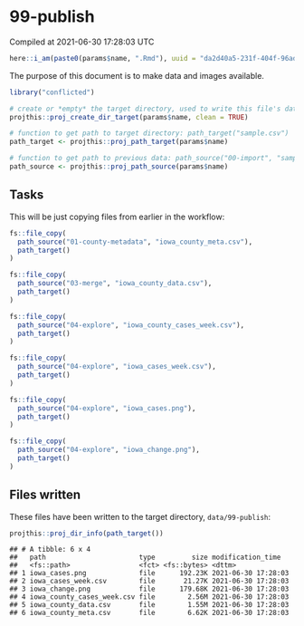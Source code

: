 99-publish
================
Compiled at 2021-06-30 17:28:03 UTC

``` r
here::i_am(paste0(params$name, ".Rmd"), uuid = "da2d40a5-231f-404f-96ad-f86272f58669")
```

The purpose of this document is to make data and images available.

``` r
library("conflicted")
```

``` r
# create or *empty* the target directory, used to write this file's data: 
projthis::proj_create_dir_target(params$name, clean = TRUE)

# function to get path to target directory: path_target("sample.csv")
path_target <- projthis::proj_path_target(params$name)

# function to get path to previous data: path_source("00-import", "sample.csv")
path_source <- projthis::proj_path_source(params$name)
```

## Tasks

This will be just copying files from earlier in the workflow:

``` r
fs::file_copy(
  path_source("01-county-metadata", "iowa_county_meta.csv"),
  path_target()
)
```

``` r
fs::file_copy(
  path_source("03-merge", "iowa_county_data.csv"),
  path_target()
)
```

``` r
fs::file_copy(
  path_source("04-explore", "iowa_county_cases_week.csv"),
  path_target()
)
```

``` r
fs::file_copy(
  path_source("04-explore", "iowa_cases_week.csv"),
  path_target()
)
```

``` r
fs::file_copy(
  path_source("04-explore", "iowa_cases.png"),
  path_target()
)
```

``` r
fs::file_copy(
  path_source("04-explore", "iowa_change.png"),
  path_target()
)
```

## Files written

These files have been written to the target directory,
`data/99-publish`:

``` r
projthis::proj_dir_info(path_target())
```

    ## # A tibble: 6 x 4
    ##   path                       type         size modification_time  
    ##   <fs::path>                 <fct> <fs::bytes> <dttm>             
    ## 1 iowa_cases.png             file      192.23K 2021-06-30 17:28:03
    ## 2 iowa_cases_week.csv        file       21.27K 2021-06-30 17:28:03
    ## 3 iowa_change.png            file      179.68K 2021-06-30 17:28:03
    ## 4 iowa_county_cases_week.csv file        2.56M 2021-06-30 17:28:03
    ## 5 iowa_county_data.csv       file        1.55M 2021-06-30 17:28:03
    ## 6 iowa_county_meta.csv       file        6.62K 2021-06-30 17:28:03

